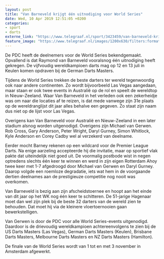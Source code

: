 ```yaml
---
layout: post
title: "Van Barneveld krijgt één uitnodiging voor World Series"
date: Wed, 10 Apr 2019 12:51:05 +0200
categories: 
- sport 
- darts 
externe_link: "https://www.telegraaf.nl/sport/3423459/van-barneveld-krijgt-een-uitnodiging-voor-world-series"
feature_image: "https://www.telegraaf.nl/images/1200x630/filters:format(jpeg):quality(80)/cdn-kiosk-api.telegraaf.nl/9540bb5a-5baa-11e9-847b-0218eaf05005.jpg"
---
```


<p class="intro">De PDC heeft de deelnemers voor de World Series bekendgemaakt. Opvallend is dat Raymond van Barneveld vooralsnog één uitnodiging heeft gekregen. De vijfvoudig wereldkampioen darts mag op 12 en 13 juli in Keulen komen opdraven bij de German Darts Masters.</p> <p>Tijdens de World Series trekken de beste darters ter wereld tegenwoordig ook naar andere continenten. Zo wordt bijvoorbeeld Las Vegas aangedaan, maar staan er ook twee events in Australië op de rol en speelt de wereldtop in Nieuw-Zeeland. Waar Van Barneveld in het verleden ook een zekerheidje was om naar die locaties af te reizen, is dat mede vanwege zijn 31e plaats op de wereldranglijst dit jaar alles behalve een gegeven. Zo staat zijn naam dus niet op de lijst voor Las Vegas.</p><p>Overigens kan Van Barneveld voor Australië en Nieuw-Zeeland in een later stadium alsnog worden uitgenodigd. Overigens zijn Michael van Gerwen. Rob Cross, Gary Anderson, Peter Wright, Daryl Gurney, Simon Whitlock, Kyle Anderson en Corey Cadby wel al verzekerd van deelname.</p><p>Eerder mocht Barney rekenen op een wildcard voor de Premier League Darts. Na enige aarzeling accepteerde hij die invitatie, maar op sportief vlak pakte dat uiteindelijk niet goed uit. De voormalig postbode wist in negen optredens slechts één keer te winnen en werd in zijn eigen Rotterdam Ahoy twee keer met 1-7 afgedroogd door Michael van Gerwen en Daryl Gurney. Daarop volgde een roemloze degradatie, iets wat hem in de voorgaande dertien deelnames aan de prestigieuze competitie nog nooit was overkomen.</p><p>Van Barneveld is bezig aan zijn afscheidstoernee en hoopt aan het einde van dit jaar op het WK nog één keer te schitteren. De 51-jarige Hagenaar moet dan wel zijn plek bij de beste 32 darters van de wereld zien te behouden. Dat moet hij via de kleinere vloertoernooien gaan bewerkstelligen.</p><p>Van Gerwen is door de PDC voor alle World Series-events uitgenodigd. Daardoor is de drievoudig wereldkampioen achtereenvolgens te zien bij de US Darts Masters (Las Vegas), German Darts Masters (Keulen), Brisbane Darts Masters, Melbourne Darts Masters en NZ Darts Masters (Hamilton).</p><p>De finale van de World Series wordt van 1 tot en met 3 november in Amsterdam afgewerkt.</p>
